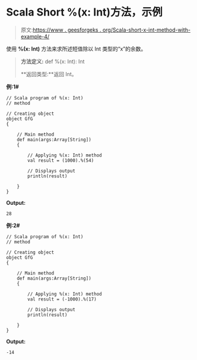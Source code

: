 # Scala Short %(x: Int)方法，示例

> 原文:[https://www . geesforgeks . org/Scala-short-x-int-method-with-example-4/](https://www.geeksforgeeks.org/scala-short-x-int-method-with-example-4/)

使用 **%(x: Int)** 方法来求所述短值除以 Int 类型的“x”的余数。

> **方法定义:** def %(x: Int): Int
> 
> **返回类型:**返回 Int。

**例:1#**

```
// Scala program of %(x: Int)
// method

// Creating object
object GfG
{ 

    // Main method
    def main(args:Array[String])
    {

        // Applying %(x: Int) method 
        val result = (1000).%(54)

        // Displays output
        println(result)

    }
} 
```

**Output:**

```
28

```

**例:2#**

```
// Scala program of %(x: Int)
// method

// Creating object
object GfG
{ 

    // Main method
    def main(args:Array[String])
    {

        // Applying %(x: Int) method
        val result = (-1000).%(17)

        // Displays output
        println(result)

    }
} 
```

**Output:**

```
-14

```